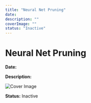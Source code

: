 ```yaml
---
title: "Neural Net Pruning"
date: 
description: ""
coverImage: ""
status: "Inactive"
---
```


# Neural Net Pruning

**Date:** 

**Description:** 

![Cover Image]()

**Status:** Inactive
